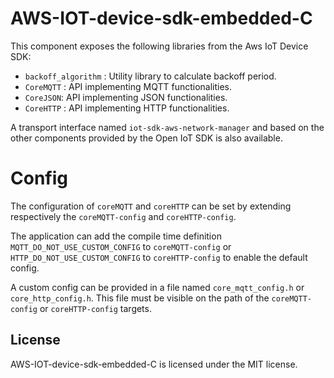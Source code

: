 # AWS-IOT-device-sdk-embedded-C

This component exposes the following libraries from the Aws IoT Device SDK:
 - `backoff_algorithm` : Utility library to calculate backoff period.
 - `CoreMQTT` : API implementing MQTT functionalities.
 - `CoreJSON`: API implementing JSON functionalities.
 - `CoreHTTP` : API implementing HTTP functionalities.

A transport interface named `iot-sdk-aws-network-manager` and based on the other
components provided by the Open IoT SDK is also available.

# Config

The configuration of `coreMQTT` and `coreHTTP` can be set by extending respectively
the `coreMQTT-config` and `coreHTTP-config`.

The application can add the compile time definition `MQTT_DO_NOT_USE_CUSTOM_CONFIG`
to `coreMQTT-config` or `HTTP_DO_NOT_USE_CUSTOM_CONFIG` to `coreHTTP-config` to
enable the default config.

A custom config can be provided in a file named `core_mqtt_config.h` or `core_http_config.h`.
This file must be visible on the path of the `coreMQTT-config` or `coreHTTP-config` targets.

## License

AWS-IOT-device-sdk-embedded-C is licensed under the MIT license.
